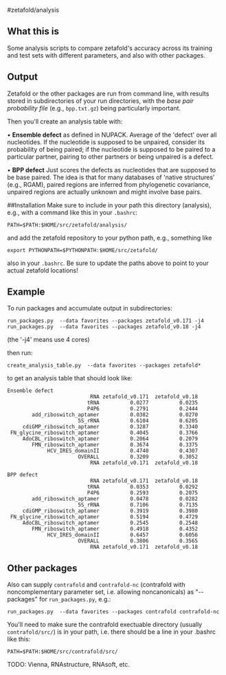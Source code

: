 
#zetafold/analysis
## What this is
Some analysis scripts to compare zetafold's accuracy across its training and test sets with different parameters, and also with other packages.

## Output
Zetafold or the other packages are run from command line, with results stored in subdirectories of your run directories, with the *base pair probability file* (e.g., `bpp.txt.gz`) being particularly important.

Then you'll create an analysis table with:

 • **Ensemble defect** as defined in NUPACK. Average of the 'defect' over all nucleotides. If the nucleotide is supposed to be unpaired, consider its probability of being paired; if the nucleotide is supposed to be paired to a particular partner, pairing to other partners or being unpaired is a defect.  

 • **BPP defect** Just scores the defects as nucleotides that are supposed to be base paired. The idea is that for many databases of 'native structures' (e.g., RGAM), paired regions are inferred from phylogenetic covariance, unpaired regions are actually unknown and might involve base pairs. 
 
##Installation
Make sure to include in your path this directory (analysis), e.g., with a command like this in your `.bashrc`:

```
PATH=$PATH:$HOME/src/zetafold/analysis/
```

and add the zetafold repository to your python path, e.g., something like

```
export PYTHONPATH=$PYTHONPATH:$HOME/src/zetafold/
```

also in your `.bashrc`. Be sure to update the paths above to point to your actual zetafold locations!

## Example

To run packages and accumulate output in subdirectories:

```
run_packages.py  --data favorites --packages zetafold_v0.171 -j4
run_packages.py  --data favorites --packages zetafold_v0.18 -j4
```

(the '-j4' means use 4 cores)

then run:

```
create_analysis_table.py  --data favorites --packages zetafold* 
```

to get an analysis table that should look like:

```
Ensemble defect
                           RNA zetafold_v0.171  zetafold_v0.18
                          tRNA          0.0277          0.0235
                          P4P6          0.2791          0.2444
        add_riboswitch_aptamer          0.0382          0.0270
                       5S_rRNA          0.6104          0.6205
     cdiGMP_riboswitch_aptamer          0.3287          0.3340
 FN_glycine_riboswitch_aptamer          0.4045          0.3766
     AdoCBL_riboswitch_aptamer          0.2064          0.2079
        FMN_riboswitch_aptamer          0.3674          0.3375
             HCV_IRES_domainII          0.4740          0.4307
                       OVERALL          0.3209          0.3052
                           RNA zetafold_v0.171  zetafold_v0.18

BPP defect
                           RNA zetafold_v0.171  zetafold_v0.18
                          tRNA          0.0353          0.0292
                          P4P6          0.2593          0.2075
        add_riboswitch_aptamer          0.0478          0.0282
                       5S_rRNA          0.7106          0.7135
     cdiGMP_riboswitch_aptamer          0.3919          0.3980
 FN_glycine_riboswitch_aptamer          0.5194          0.4729
     AdoCBL_riboswitch_aptamer          0.2545          0.2548
        FMN_riboswitch_aptamer          0.4918          0.4352
             HCV_IRES_domainII          0.6457          0.6056
                       OVERALL          0.3806          0.3565
                           RNA zetafold_v0.171  zetafold_v0.18           
```

## Other packages

Also can supply `contrafold` and `contrafold-nc` (contrafold with noncomplementary parameter set, i.e. allowing noncanonicals) 
as "--packages" for 
`run_packages.py`, e.g.: 

```
run_packages.py  --data favorites --packages contrafold contrafold-nc
```

You'll need to make sure the contrafold exectuable directory (usually `contrafold/src/`) is in your path, i.e. there should be a line in your .bashrc like this:

```
PATH=$PATH:$HOME/src/contrafold/src/
```

TODO: Vienna, RNAstructure, RNAsoft, etc.

